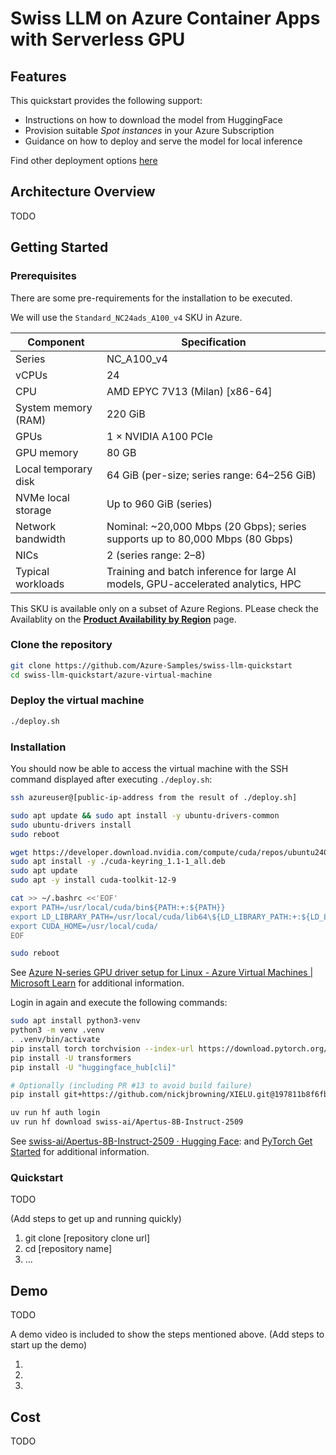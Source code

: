 # Swiss LLM on Azure Container Apps with Serverless GPU

## Features
This quickstart provides the following support:

* Instructions on how to download the model from HuggingFace
* Provision suitable _Spot instances_ in your Azure Subscription
* Guidance on how to deploy and serve the model for local inference

Find other deployment options [here](../README.md)

## Architecture Overview

TODO

## Getting Started

### Prerequisites

There are some pre-requirements for the installation to be executed.

We will use the `Standard_NC24ads_A100_v4` SKU in Azure.

| Component | Specification |
|---|---|
| Series | NC_A100_v4 |
| vCPUs | 24 |
| CPU | AMD EPYC 7V13 (Milan) [x86-64] |
| System memory (RAM) | 220 GiB |
| GPUs | 1 × NVIDIA A100 PCIe |
| GPU memory | 80 GB |
| Local temporary disk | 64 GiB (per-size; series range: 64–256 GiB) |
| NVMe local storage | Up to 960 GiB (series) |
| Network bandwidth | Nominal: ~20,000 Mbps (20 Gbps); series supports up to 80,000 Mbps (80 Gbps) |
| NICs | 2 (series range: 2–8) |
| Typical workloads | Training and batch inference for large AI models, GPU-accelerated analytics, HPC |


This SKU is available only on a subset of Azure Regions. PLease check the Availablity on the [**Product Availability by Region**](https://azure.microsoft.com/en-us/explore/global-infrastructure/products-by-region/table) page.

### Clone the repository

```bash
git clone https://github.com/Azure-Samples/swiss-llm-quickstart
cd swiss-llm-quickstart/azure-virtual-machine
```

### Deploy the virtual machine

```bash
./deploy.sh
```

### Installation

You should now be able to access the virtual machine with the SSH command 
displayed after executing `./deploy.sh`:

```bash
ssh azureuser@[public-ip-address from the result of ./deploy.sh]
```


```bash
sudo apt update && sudo apt install -y ubuntu-drivers-common
sudo ubuntu-drivers install
sudo reboot

wget https://developer.download.nvidia.com/compute/cuda/repos/ubuntu2404/x86_64/cuda-keyring_1.1-1_all.deb
sudo apt install -y ./cuda-keyring_1.1-1_all.deb
sudo apt update
sudo apt -y install cuda-toolkit-12-9

cat >> ~/.bashrc <<'EOF'
export PATH=/usr/local/cuda/bin${PATH:+:${PATH}}
export LD_LIBRARY_PATH=/usr/local/cuda/lib64\${LD_LIBRARY_PATH:+:${LD_LIBRARY_PATH}}
export CUDA_HOME=/usr/local/cuda/
EOF

sudo reboot
```

See [Azure N-series GPU driver setup for Linux - Azure Virtual Machines | Microsoft Learn](https://learn.microsoft.com/en-us/azure/virtual-machines/linux/n-series-driver-setup#ubuntu) for additional information.

Login in again and execute the following commands:

```bash
sudo apt install python3-venv
python3 -m venv .venv
. .venv/bin/activate
pip install torch torchvision --index-url https://download.pytorch.org/whl/cu129
pip install -U transformers
pip install -U "huggingface_hub[cli]"

# Optionally (including PR #13 to avoid build failure)
pip install git+https://github.com/nickjbrowning/XIELU.git@197811b8f6fb427d7aaede78665ceeb00c2f5e4c

uv run hf auth login
uv run hf download swiss-ai/Apertus-8B-Instruct-2509
```

See [swiss-ai/Apertus-8B-Instruct-2509 · Hugging Face](https://huggingface.co/swiss-ai/Apertus-8B-Instruct-2509): 
and [PyTorch Get Started](https://pytorch.org/get-started/locally/#windows-pip) for additional information.


### Quickstart

TODO

(Add steps to get up and running quickly)

1. git clone [repository clone url]
2. cd [repository name]
3. ...


## Demo

TODO

A demo video is included to show the steps mentioned above.
(Add steps to start up the demo)

1.
2.
3.


## Cost

TODO